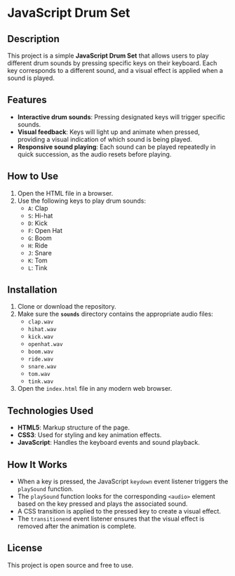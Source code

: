 # JavaScript Drum Set

## Description

This project is a simple **JavaScript Drum Set** that allows users to play different drum sounds by pressing specific keys on their keyboard. Each key corresponds to a different sound, and a visual effect is applied when a sound is played.

## Features

- **Interactive drum sounds**: Pressing designated keys will trigger specific sounds.
- **Visual feedback**: Keys will light up and animate when pressed, providing a visual indication of which sound is being played.
- **Responsive sound playing**: Each sound can be played repeatedly in quick succession, as the audio resets before playing.

## How to Use

1. Open the HTML file in a browser.
2. Use the following keys to play drum sounds:
   - `A`: Clap
   - `S`: Hi-hat
   - `D`: Kick
   - `F`: Open Hat
   - `G`: Boom
   - `H`: Ride
   - `J`: Snare
   - `K`: Tom
   - `L`: Tink

## Installation

1. Clone or download the repository.
2. Make sure the **`sounds`** directory contains the appropriate audio files:
   - `clap.wav`
   - `hihat.wav`
   - `kick.wav`
   - `openhat.wav`
   - `boom.wav`
   - `ride.wav`
   - `snare.wav`
   - `tom.wav`
   - `tink.wav`
3. Open the `index.html` file in any modern web browser.

## Technologies Used

- **HTML5**: Markup structure of the page.
- **CSS3**: Used for styling and key animation effects.
- **JavaScript**: Handles the keyboard events and sound playback.

## How It Works

- When a key is pressed, the JavaScript `keydown` event listener triggers the `playSound` function.
- The `playSound` function looks for the corresponding `<audio>` element based on the key pressed and plays the associated sound.
- A CSS transition is applied to the pressed key to create a visual effect.
- The `transitionend` event listener ensures that the visual effect is removed after the animation is complete.

## License

This project is open source and free to use.

